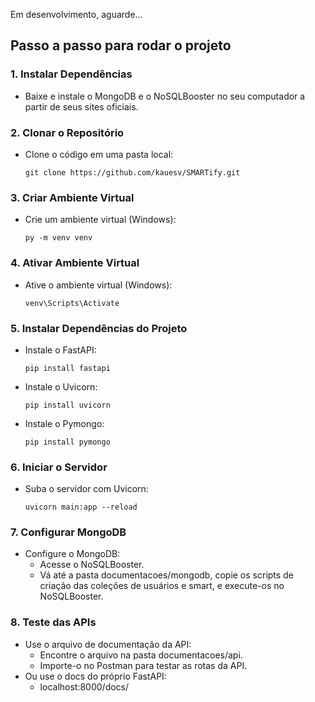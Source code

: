 Em desenvolvimento, aguarde...


## Passo a passo para rodar o projeto
### 1. Instalar Dependências
- Baixe e instale o MongoDB e o NoSQLBooster no seu computador a partir de seus sites oficiais.

### 2. Clonar o Repositório
- Clone o código em uma pasta local:
    ```
    git clone https://github.com/kauesv/SMARTify.git
    ```

### 3. Criar Ambiente Virtual
- Crie um ambiente virtual (Windows):
    ```
    py -m venv venv
    ```

### 4. Ativar Ambiente Virtual
- Ative o ambiente virtual (Windows):
    ```
    venv\Scripts\Activate
    ```

### 5. Instalar Dependências do Projeto
- Instale o FastAPI:
    ```
    pip install fastapi
    ```
- Instale o Uvicorn:
    ```
    pip install uvicorn
    ```
- Instale o Pymongo:
    ```
    pip install pymongo
    ```

### 6. Iniciar o Servidor
- Suba o servidor com Uvicorn:
    ```
    uvicorn main:app --reload
    ```

### 7. Configurar MongoDB
- Configure o MongoDB:
    - Acesse o NoSQLBooster.
    - Vá até a pasta documentacoes/mongodb, copie os scripts de criação das coleções de usuários e smart, e execute-os no NoSQLBooster.

### 8. Teste das APIs
- Use o arquivo de documentação da API:
    - Encontre o arquivo na pasta documentacoes/api.
    - Importe-o no Postman para testar as rotas da API.
- Ou use o docs do próprio FastAPI:
    - localhost:8000/docs/

